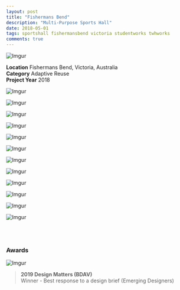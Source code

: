 ```yaml
---
layout: post
title: "Fishermans Bend"
description: "Multi-Purpose Sports Hall"
date: 2018-05-01
tags: sportshall fishermansbend victoria studentworks twhworks
comments: true
---
```


![Imgur](https://i.imgur.com/fHkGA44.png)

**Location** Fishermans Bend, Victoria, Australia <br>
**Category** Adaptive Reuse <br>
**Project Year** 2018 <br>

![Imgur](https://i.imgur.com/XITv8ZC.png)

![Imgur](https://i.imgur.com/Ei8xIij.png)

![Imgur](https://i.imgur.com/lyfVPc3.png)

![Imgur](https://i.imgur.com/Geq2dvR.png)

![Imgur](https://i.imgur.com/2ixLjp7.png)

![Imgur](https://i.imgur.com/bsJfa3o.png)

![Imgur](https://i.imgur.com/D7CZYSg.png)

![Imgur](https://i.imgur.com/TVzeuWH.png)

![Imgur](https://i.imgur.com/wGcR4BX.png)

![Imgur](https://i.imgur.com/otSUuZM.png)

![Imgur](https://i.imgur.com/kRqoq84.png)

![Imgur](https://i.imgur.com/7WWHCgt.png)

<br> <br>

### Awards
![Imgur](https://i.imgur.com/ckKSkWj.png)

> **2019 Design Matters (BDAV)** <br>
Winner - Best response to a design brief (Emerging Designers)





